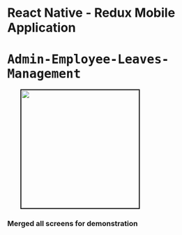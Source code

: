 #   React Native - Redux Mobile Application 



<kbd>
  <h1>Admin-Employee-Leaves-Management</h1>
  <img src="https://user-images.githubusercontent.com/41586190/46767617-27bb9180-cd03-11e8-9ffd-1f1cb8cad471.gif"
       style="max-width:100% height="480" width="270" hspace="30" border="2"
  >
</kbd>
<h3>Merged all screens for demonstration</h3>
